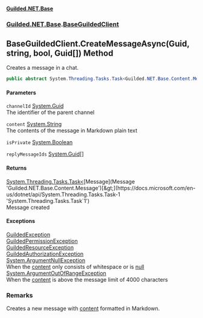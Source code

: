 
#### [Guilded.NET.Base](Guilded_NET_Base 'Guilded_NET_Base')
### [Guilded.NET.Base](Guilded_NET_Base#Guilded_NET_Base 'Guilded.NET.Base').[BaseGuildedClient](BaseGuildedClient 'Guilded.NET.Base.BaseGuildedClient')
## BaseGuildedClient.CreateMessageAsync(Guid, string, bool, Guid[]) Method
Creates a message in a chat.  
```csharp
public abstract System.Threading.Tasks.Task<Guilded.NET.Base.Content.Message> CreateMessageAsync(System.Guid channelId, string content, bool isPrivate, params System.Guid[] replyMessageIds);
```

#### Parameters
<a name='Guilded_NET_Base_BaseGuildedClient_CreateMessageAsync(System_Guid_string_bool_System_Guid__)_channelId'></a>
`channelId` [System.Guid](https://docs.microsoft.com/en-us/dotnet/api/System.Guid 'System.Guid')  
The identifier of the parent channel
  
<a name='Guilded_NET_Base_BaseGuildedClient_CreateMessageAsync(System_Guid_string_bool_System_Guid__)_content'></a>
`content` [System.String](https://docs.microsoft.com/en-us/dotnet/api/System.String 'System.String')  
The contents of the message in Markdown plain text
  
<a name='Guilded_NET_Base_BaseGuildedClient_CreateMessageAsync(System_Guid_string_bool_System_Guid__)_isPrivate'></a>
`isPrivate` [System.Boolean](https://docs.microsoft.com/en-us/dotnet/api/System.Boolean 'System.Boolean')  
  
<a name='Guilded_NET_Base_BaseGuildedClient_CreateMessageAsync(System_Guid_string_bool_System_Guid__)_replyMessageIds'></a>
`replyMessageIds` [System.Guid](https://docs.microsoft.com/en-us/dotnet/api/System.Guid 'System.Guid')[[]](https://docs.microsoft.com/en-us/dotnet/api/System.Array 'System.Array')  
  

#### Returns
[System.Threading.Tasks.Task&lt;](https://docs.microsoft.com/en-us/dotnet/api/System.Threading.Tasks.Task-1 'System.Threading.Tasks.Task`1')[Message](Message 'Guilded.NET.Base.Content.Message')[&gt;](https://docs.microsoft.com/en-us/dotnet/api/System.Threading.Tasks.Task-1 'System.Threading.Tasks.Task`1')  
Message created

#### Exceptions
[GuildedException](GuildedException 'Guilded.NET.Base.GuildedException')  
[GuildedPermissionException](GuildedPermissionException 'Guilded.NET.Base.GuildedPermissionException')  
[GuildedResourceException](GuildedResourceException 'Guilded.NET.Base.GuildedResourceException')  
[GuildedAuthorizationException](GuildedAuthorizationException 'Guilded.NET.Base.GuildedAuthorizationException')  
[System.ArgumentNullException](https://docs.microsoft.com/en-us/dotnet/api/System.ArgumentNullException 'System.ArgumentNullException')  
When the [content](BaseGuildedClient_CreateMessageAsync(Guid_string_bool_Guid__)#Guilded_NET_Base_BaseGuildedClient_CreateMessageAsync(System_Guid_string_bool_System_Guid__)_content 'Guilded.NET.Base.BaseGuildedClient.CreateMessageAsync(System.Guid, string, bool, System.Guid[]).content') only consists of whitespace or is [null](https://docs.microsoft.com/en-us/dotnet/csharp/language-reference/keywords/null 'https://docs.microsoft.com/en-us/dotnet/csharp/language-reference/keywords/null')
[System.ArgumentOutOfRangeException](https://docs.microsoft.com/en-us/dotnet/api/System.ArgumentOutOfRangeException 'System.ArgumentOutOfRangeException')  
When the [content](BaseGuildedClient_CreateMessageAsync(Guid_string_bool_Guid__)#Guilded_NET_Base_BaseGuildedClient_CreateMessageAsync(System_Guid_string_bool_System_Guid__)_content 'Guilded.NET.Base.BaseGuildedClient.CreateMessageAsync(System.Guid, string, bool, System.Guid[]).content') is above the message limit of 4000 characters
### Remarks
Creates a new message with [content](BaseGuildedClient_CreateMessageAsync(Guid_string_bool_Guid__)#Guilded_NET_Base_BaseGuildedClient_CreateMessageAsync(System_Guid_string_bool_System_Guid__)_content 'Guilded.NET.Base.BaseGuildedClient.CreateMessageAsync(System.Guid, string, bool, System.Guid[]).content') formatted in Markdown.
